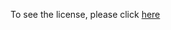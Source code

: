 To see the license, please click [here](https://github.com/ukdtom/WebTools.bundle/blob/master/LICENSE)